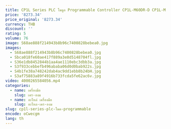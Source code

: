 ```yaml
---
title: CP1L Series PLC โมดูล Programmable Controller CP1L-M60DR-D CP1L-M40DT1-D ยี่ห้อใหม่
price: '8273.34'
price_original: '8273.34'
currency: THB
discount: ''
rating: 5
volume: 76
image: S68ae888f214943b8b96c7400828bebea0.jpg
images:
  - S68ae888f214943b8b96c7400828bebea0.jpg
  - Sbca018fe60ae417f889a3e0d5148704fl.jpg
  - S36e1db8452844b1aa4ae1110ebc3dbb3a.jpg
  - S3f933cebbefb496ababa06d0d0bab922s.jpg
  - S4b1fe38a748242dab4ac9dd1ebb8b24bH.jpg
  - S3af75883a89f4916b733fcda5fe62ac6v.jpg
video: 4000265584056.mp4
categories:
  - name: เครื่องมือ
    slug: เคร-องม
  - name: อะไหล่ เครื่องมือ
    slug: อะไหล-เคร-องม
slug: cp1l-series-plc-โมด-programmable
encode: oCwecgm
lang: th
---
```

  